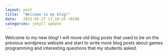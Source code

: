 ```yaml
---
layout: post
title:  "Welcome to my blog!"
date:   2025-05-27 17:10:25 +0200
categories: jekyll update
---
```

Welcome to my new blog! I will move old blog posts that used to be on the previous wordpress website and start to write more blog posts about games programming and interesting questions that my students asked. 
